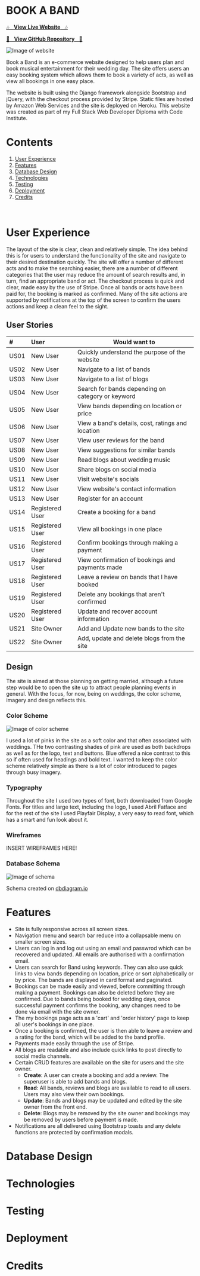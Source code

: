 # BOOK A BAND


[&#127926;  &nbsp; **View Live Website**  &nbsp; &#127926;](https://bookaband.herokuapp.com/)

[&#127928;  &nbsp; **View GitHub Repository** &nbsp; &#127928;](https://github.com/OliHickie/book_a_band)

![Image of website](media/responsive.png)

Book a Band is an e-commerce website designed to help users plan and book musical entertainment for their wedding day. The site offers users an easy booking system which allows them to book a variety of acts, as well as view all bookings in one easy place. 

The website is built using the Django framework alongside Bootstrap and jQuery, with the checkout process provided by Stripe. Static files are hosted by Amazon Web Services and the site is deployed on Heroku. This website was created as part of my Full Stack Web Developer Diploma with Code Institute.

# Contents

1) [User Experience](#user-experience)
2) [Features](#features)
3) [Database Design](#database-design)
3) [Technologies](#technologies)
4) [Testing](#testing)
5) [Deployment](#deployment)
6) [Credits](#credits)

<br>

# User Experience

The layout of the site is clear, clean and relatively simple. The idea behind this is for users to understand the functionality of the site and navigate to their desired destination quickly. The site will offer a number of different acts and to make the searching easier, there are a number of different categories that the user may reduce the amount of search results and, in turn, find an appropriate band or act. 
The checkout process is quick and clear, made easy by the use of Stripe. Once all bands or acts have been paid for, the booking is marked as confirmed. 
Many of the site actions are supported by notifications at the top of the screen to confirm the users actions and keep a clean feel to the sight. 

## User Stories

| # | User | Would want to |
| :----- | :------- | --------- |
| US01 | New User | Quickly understand the purpose of the  website |
| US02 | New User | Navigate to a list of bands |
| US03 | New User | Navigate to a list of blogs |
| US04 | New User | Search for bands depending on category or keyword |
| US05 | New User | View bands depending on location or price |
| US06 | New User | View a band's details, cost, ratings and location |
| US07 | New User | View user reviews for the band |
| US08 | New User | View suggestions for similar bands |
| US09 | New User | Read blogs about wedding music |
| US10 | New User | Share blogs on social media |
| US11 | New User | Visit website's socials |
| US12 | New User | View website's contact information |
| US13 | New User | Register for an account |
| US14 | Registered User | Create a booking for a band |
| US15 | Registered User | View all bookings in one place |
| US16 | Registered User | Confirm bookings through making a payment |
| US17 | Registered User | View confirmation of bookings and payments made |
| US18 | Registered User | Leave a review on bands that I have booked |
| US19 | Registered User | Delete any bookings that aren't confirmed |
| US20 | Registered User | Update and recover account information |
| US21 | Site Owner | Add and Update new bands to the site |
| US22 | Site Owner | Add, update and delete blogs from the site |

## Design

The site is aimed at those planning on getting married, although a future step would be to open the site up to attract people planning events in general. With the focus, for now, being on weddings, the color scheme, imagery and design reflects this.  

### Color Scheme

![Image of color scheme](media/babcolor1.png)

I used a lot of pinks in the site as a soft color and that often associated with weddings. THe two contrasting shades of pink are used as both backdrops as well as for the logo, text and buttons. Blue offered a nice contrast to this so if often used for headings and bold text. 
I wanted to keep the color scheme relatively simple as there is a lot of color introduced to pages through busy imagery. 

### Typography

Throughout the site I used two types of font, both downloaded from Google Fonts. For titles and large text, including the logo, I used Abril Fatface and for the rest of the site I used Playfair Display, a very easy to read font, which has a smart and fun look about it. 

### Wireframes

INSERT WIREFRAMES HERE!

### Database Schema
![Image of schema](media/schema.png)

Schema created on [dbdiagram.io](https://dbdiagram.io/)

# Features

- Site is fully responsive across all screen sizes.
- Navigation menu and search bar reduce into a collapsable menu on smaller screen sizes. 
- Users can log in and log out using an email and passwrod which can be recovered and updated. All emails are authorised with a confirmation email. 
- Users can search for Band using keywords. They can also use quick links to view bands depending on location, price or sort alphabetically or by price. The bands are displayed in card format and paginated.
- Bookings can be made easily and viewed, before committing through making a payment. Bookings can also be deleted before they are confirmed. Due to bands being booked for wedding days, once successful payment confirms the booking, any changes need to be done via email with the site owner. 
- The my bookings page acts as a 'cart' and 'order history' page to keep all user's bookings in one place.
- Once a booking is confirmed, the user is then able to leave a review and a rating for the band, which will be added to the band profile. 
- Payments made easily through the use of Stripe. 
- All blogs are readable and also include quick links to post directly to social media channels. 
- Certain CRUD features are available on the site for users and the site owner. 
    - **Create**: A user can create a booking and add a review. The superuser is able to add bands and blogs.
    - **Read**: All bands, reviews and blogs are available to read to all users. Users may also view their own bookings. 
    - **Update**: Bands and blogs may be updated and edited by the site owner from the front end. 
    - **Delete**: Blogs may be removed by the site owner and bookings may be removed by users before payment is made. 
- Notifications are all delivered using Bootstrap toasts and any delete functions are protected by confirmation modals. 






# Database Design
# Technologies
# Testing
# Deployment
# Credits




